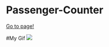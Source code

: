 
<h1>Passenger-Counter</h1>
<a href="https://banugungor.github.io/Passenger-Counter/" rel="nofollow">Go to page!</a>

#My Gif
![]([https://github.com/banugungor/Passenger-Counter/counter.gif](https://github.com/banugungor/Passenger-Counter/blob/main/counter.gif))
